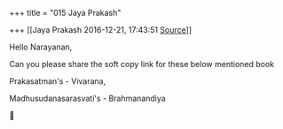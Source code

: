 +++
title = "015 Jaya Prakash"

+++
[[Jaya Prakash	2016-12-21, 17:43:51 [Source](https://groups.google.com/g/bvparishat/c/f55PebCB4TM)]]



Hello Narayanan,

  

Can you please share the soft copy link for these below mentioned book

  

Prakasatman's - Vivarana,  
  
Madhusudanasarasvati's - Brahmanandiya



